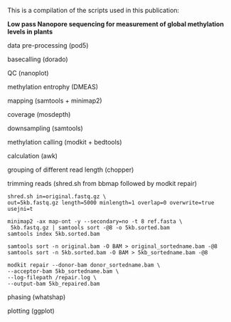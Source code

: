 This is a compilation of the scripts used in this publication:

**Low pass Nanopore sequencing for measurement of global methylation levels in plants**


data pre-processing (pod5)

basecalling (dorado)

QC (nanoplot)

methylation entrophy (DMEAS)

mapping (samtools + minimap2)

coverage (mosdepth)

downsampling (samtools)

methylation calling (modkit + bedtools)

calculation (awk)

grouping of different read length (chopper)

trimming reads (shred.sh from bbmap followed by modkit repair)

    shred.sh in=original.fastq.gz \
    out=5kb.fastq.gz length=5000 minlength=1 overlap=0 overwrite=true usejni=t
    
    minimap2 -ax map-ont -y --secondary=no -t 8 ref.fasta \
     5kb.fastq.gz | samtools sort -@8 -o 5kb.sorted.bam 
    samtools index 5kb.sorted.bam

    samtools sort -n original.bam -O BAM > original_sortedname.bam -@8
    samtools sort -n 5kb.sorted.bam -O BAM > 5kb_sortedname.bam -@8
    
    modkit repair --donor-bam donor_sortedname.bam \
    --acceptor-bam 5kb_sortedname.bam \
    --log-filepath /repair.log \
    --output-bam 5kb_repaired.bam
    

    
    
    

phasing (whatshap)

plotting (ggplot)






